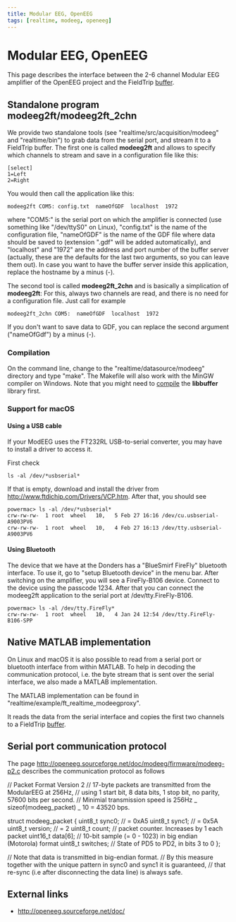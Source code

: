 ```yaml
---
title: Modular EEG, OpenEEG
tags: [realtime, modeeg, openeeg]
---
```


# Modular EEG, OpenEEG

This page describes the interface between the 2-6 channel Modular EEG amplifier of the OpenEEG project and the FieldTrip [buffer](/development/realtime/buffer_overview).

## Standalone program modeeg2ft/modeeg2ft_2chn

We provide two standalone tools (see "realtime/src/acquisition/modeeg" and "realtime/bin") to grab data from the serial port, and stream it to a FieldTrip buffer. The first one is called **modeeg2ft** and allows to specify which channels to stream and save in a configuration file like this:

    [select]
    1=Left
    2=Right

You would then call the application like this:

    modeeg2ft COM5: config.txt  nameOfGDF  localhost  1972

where "COM5:" is the serial port on which the amplifier is connected (use something like "/dev/ttyS0" on Linux), "config.txt" is the name of the configuration file, "nameOfGDF" is the name of the GDF file where data should be saved to (extension ".gdf" will be added automatically), and "localhost" and "1972" are the address and port number of the buffer server (actually, these are the defaults for the last two arguments, so you can leave them out). In case you want to have the buffer server
inside this application, replace the hostname by a minus (-).

The second tool is called **modeeg2ft_2chn** and is basically a simplication of **modeeg2ft**: For this, always two channels are read, and there is no need for a configuration file. Just call for example

    modeeg2ft_2chn COM5:  nameOfGDF  localhost  1972

If you don't want to save data to GDF, you can replace the second argument ("nameOfGdf") by a minus (-).

### Compilation

On the command line, change to the "realtime/datasource/modeeg" directory and type "make". The Makefile will also work with the MinGW compiler on
Windows. Note that you might need to [compile](/development/realtime/buffer) the **libbuffer** library first.

### Support for macOS

#### Using a USB cable

If your ModEEG uses the FT232RL USB-to-serial converter, you may have to install a driver to access it.

First check

    ls -al /dev/*usbserial*

If that is empty, download and install the driver from <http://www.ftdichip.com/Drivers/VCP.htm>. After that, you should see

    powermac> ls -al /dev/*usbserial*
    crw-rw-rw-  1 root  wheel   10,   5 Feb 27 16:16 /dev/cu.usbserial-A9003PV6
    crw-rw-rw-  1 root  wheel   10,   4 Feb 27 16:13 /dev/tty.usbserial-A9003PV6

#### Using Bluetooth

The device that we have at the Donders has a "BlueSmirf FireFly" bluetooth interface. To use it, go to "setup Bluetooth device" in the menu bar. After switching on the amplifier, you will see a FireFly-B106 device. Connect to the device using the passcode 1234. After that you can connect the modeeg2ft application to the serial port at /dev/tty.FireFly-B106.

    powermac> ls -al /dev/tty.FireFly*
    crw-rw-rw-  1 root  wheel   10,   4 Jan 24 12:54 /dev/tty.FireFly-B106-SPP

## Native MATLAB implementation

On Linux and macOS it is also possible to read from a serial port or bluetooth interface from within MATLAB. To help in decoding the communication protocol, i.e. the byte stream that is sent over the serial interface, we also made a MATLAB implementation.

The MATLAB implementation can be found in "realtime/example/ft_realtime_modeegproxy".

It reads the data from the serial interface and copies the first two channels to a FieldTrip [buffer](/development/realtime/buffer_overview).

## Serial port communication protocol

The page <http://openeeg.sourceforge.net/doc/modeeg/firmware/modeeg-p2.c> describes the communication protocol as follows

// Packet Format Version 2
// 17-byte packets are transmitted from the ModularEEG at 256Hz,
// using 1 start bit, 8 data bits, 1 stop bit, no parity, 57600 bits per second.
// Minimial transmission speed is 256Hz _ sizeof(modeeg_packet) _ 10 = 43520 bps.

 struct modeeg_packet
{
uint8_t sync0; // = 0xA5
uint8_t sync1; // = 0x5A
uint8_t version; // = 2
uint8_t count; // packet counter. Increases by 1 each packet
uint16_t data[6]; // 10-bit sample (= 0 - 1023) in big endian (Motorola) format
uint8_t switches; // State of PD5 to PD2, in bits 3 to 0
};

 // Note that data is transmitted in big-endian format.
// By this measure together with the unique pattern in sync0 and sync1 it is guaranteed,
// that re-sync (i.e after disconnecting the data line) is always safe.

## External links

- <http://openeeg.sourceforge.net/doc/>
